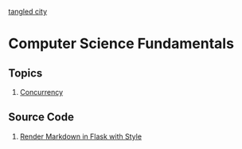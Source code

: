 [tangled city](https://tangled.city)

# Computer Science Fundamentals

## Topics
1. [Concurrency](concurrency)

## Source Code
1. [Render Markdown in Flask with Style](https://github.com/solitudenote/gitkeeper/blob/master/app.py)
